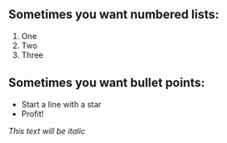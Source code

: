 ## Sometimes you want numbered lists:
1. One
2. Two
3. Three 

## Sometimes you want bullet points:

* Start a line with a star
* Profit!

*This text will be italic*


